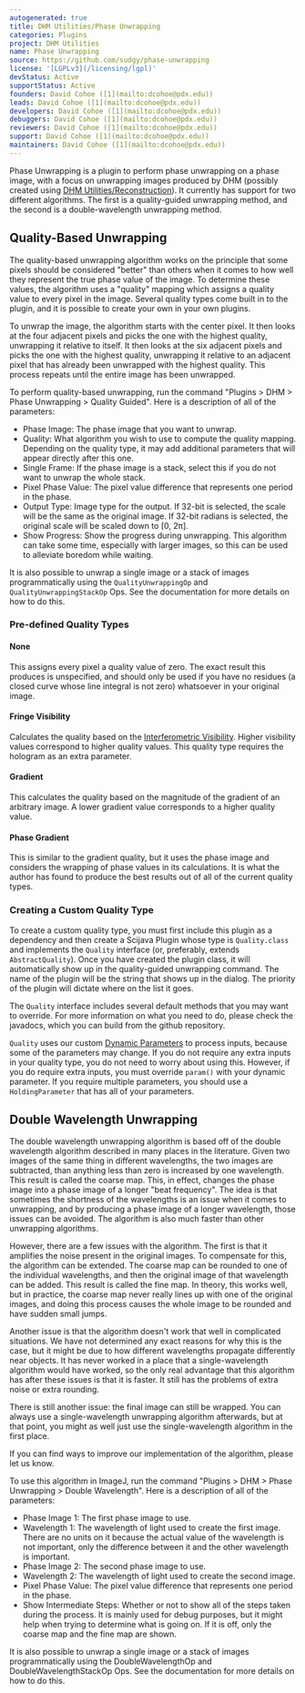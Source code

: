 ```yaml
---
autogenerated: true
title: DHM Utilities/Phase Unwrapping
categories: Plugins
project: DHM Utilities
name: Phase Unwrapping
source: https://github.com/sudgy/phase-unwrapping
license: '[LGPLv3](/licensing/lgpl)'
devStatus: Active
supportStatus: Active
founders: David Cohoe ([1](mailto:dcohoe@pdx.edu))
leads: David Cohoe ([1](mailto:dcohoe@pdx.edu))
developers: David Cohoe ([1](mailto:dcohoe@pdx.edu))
debuggers: David Cohoe ([1](mailto:dcohoe@pdx.edu))
reviewers: David Cohoe ([1](mailto:dcohoe@pdx.edu))
support: David Cohoe ([1](mailto:dcohoe@pdx.edu))
maintainers: David Cohoe ([1](mailto:dcohoe@pdx.edu))
---
```


Phase Unwrapping is a plugin to perform phase unwrapping on a phase image, with a focus on unwrapping images produced by DHM (possibly created using [DHM Utilities/Reconstruction](/plugins/dhm-utilities/reconstruction)). It currently has support for two different algorithms. The first is a quality-guided unwrapping method, and the second is a double-wavelength unwrapping method.

Quality-Based Unwrapping
------------------------

The quality-based unwrapping algorithm works on the principle that some pixels should be considered "better" than others when it comes to how well they represent the true phase value of the image. To determine these values, the algorithm uses a "quality" mapping which assigns a quality value to every pixel in the image. Several quality types come built in to the plugin, and it is possible to create your own in your own plugins.

To unwrap the image, the algorithm starts with the center pixel. It then looks at the four adjacent pixels and picks the one with the highest quality, unwrapping it relative to itself. It then looks at the six adjacent pixels and picks the one with the highest quality, unwrapping it relative to an adjacent pixel that has already been unwrapped with the highest quality. This process repeats until the entire image has been unwrapped.

To perform quality-based unwrapping, run the command "Plugins &gt; DHM &gt; Phase Unwrapping &gt; Quality Guided". Here is a description of all of the parameters:

-   Phase Image: The phase image that you want to unwrap.
-   Quality: What algorithm you wish to use to compute the quality mapping. Depending on the quality type, it may add additional parameters that will appear directly after this one.
-   Single Frame: If the phase image is a stack, select this if you do not want to unwrap the whole stack.
-   Pixel Phase Value: The pixel value difference that represents one period in the phase.
-   Output Type: Image type for the output. If 32-bit is selected, the scale will be the same as the original image. If 32-bit radians is selected, the original scale will be scaled down to \[0, 2π\].
-   Show Progress: Show the progress during unwrapping. This algorithm can take some time, especially with larger images, so this can be used to alleviate boredom while waiting.

It is also possible to unwrap a single image or a stack of images programmatically using the `QualityUnwrappingOp` and `QualityUnwrappingStackOp` Ops. See the documentation for more details on how to do this.

### Pre-defined Quality Types

#### None

This assigns every pixel a quality value of zero. The exact result this produces is unspecified, and should only be used if you have no residues (a closed curve whose line integral is not zero) whatsoever in your original image.

#### Fringe Visibility

Calculates the quality based on the [Interferometric Visibility](https://en.wikipedia.org/wiki/Interferometric_visibility). Higher visibility values correspond to higher quality values. This quality type requires the hologram as an extra parameter.

#### Gradient

This calculates the quality based on the magnitude of the gradient of an arbitrary image. A lower gradient value corresponds to a higher quality value.

#### Phase Gradient

This is similar to the gradient quality, but it uses the phase image and considers the wrapping of phase values in its calculations. It is what the author has found to produce the best results out of all of the current quality types.

### Creating a Custom Quality Type

To create a custom quality type, you must first include this plugin as a dependency and then create a Scijava Plugin whose type is `Quality.class` and implements the `Quality` interface (or, preferably, extends `AbstractQuality`). Once you have created the plugin class, it will automatically show up in the quality-guided unwrapping command. The name of the plugin will be the string that shows up in the dialog. The priority of the plugin will dictate where on the list it goes.

The `Quality` interface includes several default methods that you may want to override. For more information on what you need to do, please check the javadocs, which you can build from the github repository.

`Quality` uses our custom [Dynamic Parameters](https://github.com/sudgy/dynamic-parameters) to process inputs, because some of the parameters may change. If you do not require any extra inputs in your quality type, you do not need to worry about using this. However, if you do require extra inputs, you must override `param()` with your dynamic parameter. If you require multiple parameters, you should use a `HoldingParameter` that has all of your parameters.

Double Wavelength Unwrapping
----------------------------

The double wavelength unwrapping algorithm is based off of the double wavelength algorithm described in many places in the literature. Given two images of the same thing in different wavelengths, the two images are subtracted, than anything less than zero is increased by one wavelength. This result is called the coarse map. This, in effect, changes the phase image into a phase image of a longer "beat frequency". The idea is that sometimes the shortness of the wavelengths is an issue when it comes to unwrapping, and by producing a phase image of a longer wavelength, those issues can be avoided. The algorithm is also much faster than other unwrapping algorithms.

However, there are a few issues with the algorithm. The first is that it amplifies the noise present in the original images. To compensate for this, the algorithm can be extended. The coarse map can be rounded to one of the individual wavelengths, and then the original image of that wavelength can be added. This result is called the fine map. In theory, this works well, but in practice, the coarse map never really lines up with one of the original images, and doing this process causes the whole image to be rounded and have sudden small jumps.

Another issue is that the algorithm doesn't work that well in complicated situations. We have not determined any exact reasons for why this is the case, but it might be due to how different wavelengths propagate differently near objects. It has never worked in a place that a single-wavelength algorithm would have worked, so the only real advantage that this algorithm has after these issues is that it is faster. It still has the problems of extra noise or extra rounding.

There is still another issue: the final image can still be wrapped. You can always use a single-wavelength unwrapping algorithm afterwards, but at that point, you might as well just use the single-wavelength algorithm in the first place.

If you can find ways to improve our implementation of the algorithm, please let us know.

To use this algorithm in ImageJ, run the command "Plugins &gt; DHM &gt; Phase Unwrapping &gt; Double Wavelength". Here is a description of all of the parameters:

-   Phase Image 1: The first phase image to use.
-   Wavelength 1: The wavelength of light used to create the first image. There are no units on it because the actual value of the wavelength is not important, only the difference between it and the other wavelength is important.
-   Phase Image 2: The second phase image to use.
-   Wavelength 2: The wavelength of light used to create the second image.
-   Pixel Phase Value: The pixel value difference that represents one period in the phase.
-   Show Intermediate Steps: Whether or not to show all of the steps taken during the process. It is mainly used for debug purposes, but it might help when trying to determine what is going on. If it is off, only the coarse map and the fine map are shown.

It is also possible to unwrap a single image or a stack of images programmatically using the DoubleWavelengthOp and DoubleWavelengthStackOp Ops. See the documentation for more details on how to do this.


